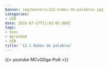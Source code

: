 ```yaml
---
banner: img/banners/121-nubes-de-palabras.jpg
categories:
- UIB
date: 2016-07-27T11:03:05.000Z
tags:
- mooc
- AprendeR
- UIB
title: '12.1 Nubes de palabras'
---
```




{{< youtube MCvQ0ga-PoA >}}
